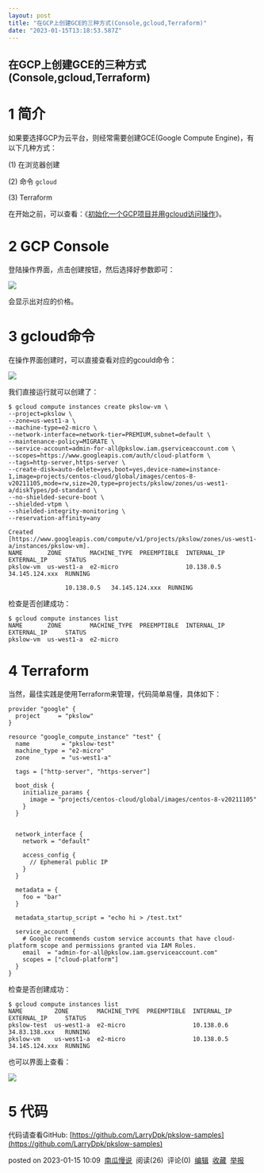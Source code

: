 ```yaml
---
layout: post
title: "在GCP上创建GCE的三种方式(Console,gcloud,Terraform)"
date: "2023-01-15T13:18:53.587Z"
---
```

在GCP上创建GCE的三种方式(Console,gcloud,Terraform)
-----------------------------------------

1 简介
====

如果要选择GCP为云平台，则经常需要创建GCE(Google Compute Engine)，有以下几种方式：

(1) 在浏览器创建

(2) 命令 `gcloud`

(3) Terraform

在开始之前，可以查看：《[初始化一个GCP项目并用gcloud访问操作](https://www.pkslow.com/archives/init-gcp-sdk)》。

2 GCP Console
=============

登陆操作界面，点击创建按钮，然后选择好参数即可：

![](https://img2023.cnblogs.com/other/946674/202301/946674-20230115100919033-1455406613.png)

会显示出对应的价格。

3 gcloud命令
==========

在操作界面创建时，可以直接查看对应的gcould命令：

![](https://img2023.cnblogs.com/other/946674/202301/946674-20230115100919727-1480431193.png)

我们直接运行就可以创建了：

    $ gcloud compute instances create pkslow-vm \
    --project=pkslow \
    --zone=us-west1-a \
    --machine-type=e2-micro \
    --network-interface=network-tier=PREMIUM,subnet=default \
    --maintenance-policy=MIGRATE \
    --service-account=admin-for-all@pkslow.iam.gserviceaccount.com \
    --scopes=https://www.googleapis.com/auth/cloud-platform \
    --tags=http-server,https-server \
    --create-disk=auto-delete=yes,boot=yes,device-name=instance-1,image=projects/centos-cloud/global/images/centos-8-v20211105,mode=rw,size=20,type=projects/pkslow/zones/us-west1-a/diskTypes/pd-standard \
    --no-shielded-secure-boot \
    --shielded-vtpm \
    --shielded-integrity-monitoring \
    --reservation-affinity=any
    
    Created [https://www.googleapis.com/compute/v1/projects/pkslow/zones/us-west1-a/instances/pkslow-vm].
    NAME       ZONE        MACHINE_TYPE  PREEMPTIBLE  INTERNAL_IP  EXTERNAL_IP     STATUS
    pkslow-vm  us-west1-a  e2-micro                   10.138.0.5   34.145.124.xxx  RUNNING
    
                    10.138.0.5   34.145.124.xxx  RUNNING
    

检查是否创建成功：

    $ gcloud compute instances list
    NAME       ZONE        MACHINE_TYPE  PREEMPTIBLE  INTERNAL_IP  EXTERNAL_IP     STATUS
    pkslow-vm  us-west1-a  e2-micro   
    

4 Terraform
===========

当然，最佳实践是使用Terraform来管理，代码简单易懂，具体如下：

    provider "google" {
      project     = "pkslow"
    }
    
    resource "google_compute_instance" "test" {
      name         = "pkslow-test"
      machine_type = "e2-micro"
      zone         = "us-west1-a"
    
      tags = ["http-server", "https-server"]
    
      boot_disk {
        initialize_params {
          image = "projects/centos-cloud/global/images/centos-8-v20211105"
        }
      }
    
    
      network_interface {
        network = "default"
    
        access_config {
          // Ephemeral public IP
        }
      }
    
      metadata = {
        foo = "bar"
      }
    
      metadata_startup_script = "echo hi > /test.txt"
    
      service_account {
        # Google recommends custom service accounts that have cloud-platform scope and permissions granted via IAM Roles.
        email  = "admin-for-all@pkslow.iam.gserviceaccount.com"
        scopes = ["cloud-platform"]
      }
    }
    

检查是否创建成功：

    $ gcloud compute instances list
    NAME         ZONE        MACHINE_TYPE  PREEMPTIBLE  INTERNAL_IP  EXTERNAL_IP     STATUS
    pkslow-test  us-west1-a  e2-micro                   10.138.0.6   34.83.138.xxx   RUNNING
    pkslow-vm    us-west1-a  e2-micro                   10.138.0.5   34.145.124.xxx  RUNNING
    

也可以界面上查看：

![](https://img2023.cnblogs.com/other/946674/202301/946674-20230115100920208-564149235.png)

5 代码
====

代码请查看GitHub: [https://github.com/LarryDpk/pkslow-samples](https://github.com/LarryDpk/pkslow-samples)

posted on 2023-01-15 10:09  [南瓜慢说](https://www.cnblogs.com/larrydpk/)  阅读(26)  评论(0)  [编辑](https://i.cnblogs.com/EditPosts.aspx?postid=17053134)  [收藏](javascript:void(0))  [举报](javascript:void(0))